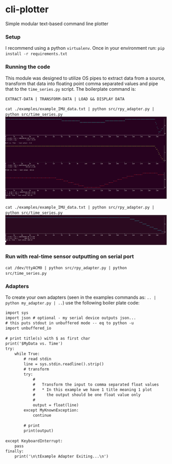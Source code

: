 # cli-plotter
Simple modular text-based command line plotter

### Setup
I recommend using a python `virtualenv`. Once in your environment run: `pip install -r requirements.txt`

### Running the code
This module was designed to utilize OS pipes to extract data from a source, transform that data into floating point comma separated values and pipe that to the `time_series.py` script. The boilerplate command is:
```
EXTRACT-DATA | TRANSFORM-DATA | LOAD && DISPLAY DATA
```

`cat ./examples/example_IMU_data.txt | python src/rpy_adapter.py | python src/time_series.py`
![rpy demo](./images/rpy.gif?raw=true)

`cat ./examples/example_IMU_data.txt | python src/rpy_adapter.py | python src/time_series.py`
![heading only demo](./images/heading_only.gif?raw=true)

### Run with real-time sensor outputting on serial port
`cat /dev/ttyACM0 | python src/rpy_adapter.py | python src/time_series.py`

### Adapters
To create your own adapters (seen in the examples commands as: `.. | python my_adapter.py | ..`) use the following boiler plate code:

```
import sys
import json # optional - my serial device outputs json...
# this puts stdout in unbuffered mode -- eq to python -u
import unbuffered_io

# print title(s) with $ as first char
print('$MyData vs. Time')
try:
    while True:
        # read stdin
        line = sys.stdin.readline().strip()
        # transform
        try:
            #
            #   Transform the input to comma separated float values
            #   * In this example we have 1 title meaning 1 plot
            #     the output should be one float value only
            #
            output = float(line)
        except MyKnownException:
            continue

        # print
        print(output)

except KeyboardInterrupt:
    pass
finally:
    print('\n\tExample Adapter Exiting...\n')

```